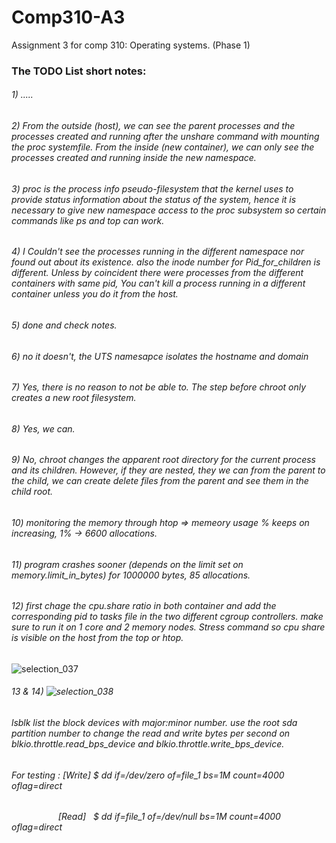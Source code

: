 # Comp310-A3
Assignment 3 for comp 310: Operating systems. (Phase 1)


### The TODO List short notes:


###### 1) .....
###### 2) From the outside (host), we can see the parent processes and the processes created and running after the unshare command with mounting the proc systemfile. From the inside (new container), we can only see the processes created and running inside the new namespace.  

###### 3) proc is the process info pseudo-filesystem that the kernel uses to provide status information about the status of the system, hence it is necessary to give new namespace access to the proc subsystem so certain commands like ps and top can work.

###### 4) I Couldn't see the processes running in the different namespace nor found out about its existence. also the inode number for Pid_for_children is different. Unless by coincident there were processes from the different containers with same pid, You can't kill a process running in a different container unless you do it from the host.

###### 5) done and check notes.

###### 6) no it doesn't, the UTS namesapce isolates the hostname and domain

###### 7) Yes, there is no reason to not be able to. The step before chroot only creates a new root filesystem.

###### 8) Yes, we can.

###### 9) No, chroot changes the apparent root directory for the current process and its children. However, if they are nested, they we can from the parent to the child, we can create delete files from the parent and see them in the child root.

###### 10) monitoring the memory through htop => memeory usage % keeps on increasing, 1% -> 6600 allocations.

###### 11) program crashes sooner (depends on the limit set on memory.limit_in_bytes) for 1000000 bytes, 85 allocations.

###### 12) first chage the cpu.share ratio in both container and add the corresponding pid to tasks file in the two different cgroup controllers. make sure to run it on 1 core and 2 memory nodes. Stress command so cpu share is visible on the host from the top or htop. 
![selection_037](https://user-images.githubusercontent.com/22268613/49197518-2ac71b80-f35d-11e8-8d6f-0045b5713dfa.png)

###### 13 & 14) ![selection_038](https://user-images.githubusercontent.com/22268613/49198640-176a7f00-f362-11e8-9d9f-8e79b4dbe035.png)
###### lsblk list the block devices with major:minor number. use the root sda partition number to change the read and write bytes per second on blkio.throttle.read_bps_device and blkio.throttle.write_bps_device.
###### For testing : [Write] $ dd if=/dev/zero of=file_1 bs=1M count=4000 oflag=direct 
###### &nbsp;&nbsp;&nbsp;&nbsp;&nbsp;&nbsp;&nbsp;&nbsp;&nbsp;&nbsp;&nbsp;&nbsp;&nbsp;&nbsp;&nbsp;&nbsp;&nbsp;&nbsp; [Read] &nbsp;&nbsp;$ dd if=file_1 of=/dev/null bs=1M count=4000 oflag=direct
